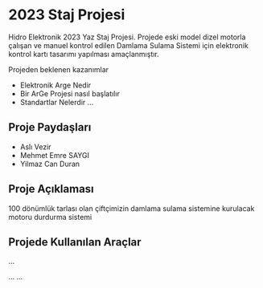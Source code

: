 # 2023 Staj Projesi
Hidro Elektronik 2023 Yaz Staj Projesi. Projede eski model dizel motorla çalışan ve manuel kontrol edilen Damlama Sulama Sistemi için elektronik kontrol kartı tasarımı yapılması amaçlanmıştır.

Projeden beklenen kazanımlar

* Elektronik Arge Nedir
* Bir ArGe Projesi nasıl başlatılır
* Standartlar Nelerdir
...

## Proje Paydaşları
* Aslı Vezir
* Mehmet Emre SAYGI
* Yilmaz Can Duran

## Proje Açıklaması
100 dönümlük tarlası olan çiftçimizin damlama sulama sistemine kurulacak motoru durdurma sistemi 
## Projede Kullanılan Araçlar
...

...
...


